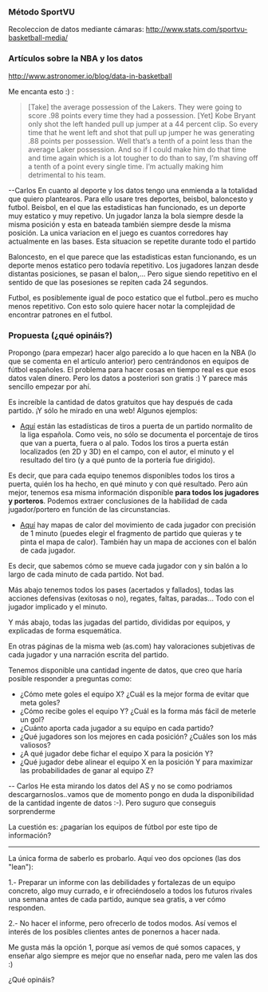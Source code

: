 ### Método SportVU
Recoleccion de datos mediante cámaras: http://www.stats.com/sportvu-basketball-media/

### Artículos sobre la NBA y los datos
http://www.astronomer.io/blog/data-in-basketball

Me encanta esto :) :
>[Take] the average possession of the Lakers. They were going to score .98 points every time they had a possession. [Yet] Kobe Bryant only shot the left handed pull up jumper at a 44 percent clip. So every time that he went left and shot that pull up jumper he was generating .88 points per possession. Well that’s a tenth of a point less than the average Laker possession. And so if I could make him do that time and time again which is a lot tougher to do than to say, I’m shaving off a tenth of a point every single time. I’m actually making him detrimental to his team.

--Carlos
En cuanto al deporte y los datos tengo una enmienda a la totalidad que quiero plantearos. Para ello usare tres deportes, beisbol, baloncesto y futbol.
Beisbol, en el que las estadisticas han funcionado, es un deporte muy estatico y muy repetivo. Un jugador lanza la bola siempre desde la misma posición y esta en bateada también siempre desde la misma posición. La unica variacion en el juego es cuantos corredores hay actualmente en las bases. Esta situacion se repetite durante todo el partido

Baloncesto, en el que parece que las estadisticas estan funcionando, es un deporte menos estatico pero todavía repetitivo. Los jugadores lanzan desde distantas posiciones, se pasan el balon,... Pero sigue siendo repetitivo en el sentido de que las posesiones se repiten cada 24 segundos.

Futbol, es posiblemente igual de poco estatico que el futbol..pero es mucho menos repetitivo. Con esto solo quiere hacer notar la complejidad de encontrar patrones en el futbol.



### Propuesta (¿qué opináis?)

Propongo (para empezar) hacer algo parecido a lo que hacen en la NBA (lo que se comenta en el artículo anterior) pero centrándonos en equipos de fútbol españoles. El problema para hacer cosas en tiempo real es que esos datos valen dinero. Pero los datos a posteriori son gratis :) Y parece más sencillo empezar por ahí.

Es increíble la cantidad de datos gratuitos que hay después de cada partido. ¡Y sólo he mirado en una web! Algunos ejemplos:

- [Aquí](http://resultados.as.com/resultados/futbol/primera/2016_2017/directo/regular_a_10_179604/estadisticas/?omnaut=1) están las estadísticas de tiros a puerta de un partido normalito de la liga española. Como veis, no sólo se documenta el porcentaje de tiros que van a puerta, fuera o al palo. Todos los tiros a puerta están localizados (en 2D y 3D) en el campo, con el autor, el minuto y el resultado del tiro (y a qué punto de la portería fue dirigido).

Es decir, que para cada equipo tenemos disponibles todos los tiros a puerta, quién los ha hecho, en qué minuto y con qué resultado. Pero aún mejor, tenemos esa misma información disponible **para todos los jugadores y porteros**. Podemos extraer conclusiones de la habilidad de cada jugador/portero en función de las circunstancias.


- [Aquí](http://resultados.as.com/resultados/futbol/primera/2016_2017/directo/regular_a_10_179604/afondo/) hay mapas de calor del movimiento de cada jugador con precisión de 1 minuto (puedes elegir el fragmento de partido que quieras y te pinta el mapa de calor). También hay un mapa de acciones con el balón de cada jugador.

Es decir, que sabemos cómo se mueve cada jugador con y sin balón a lo largo de cada minuto de cada partido. Not bad.

Más abajo tenemos todos los pases (acertados y fallados), todas las acciones defensivas (exitosas o no), regates, faltas, paradas... Todo con el jugador implicado y el minuto.

Y más abajo, todas las jugadas del partido, divididas por equipos, y explicadas de forma esquemática.

En otras páginas de la misma web (as.com) hay valoraciones subjetivas de cada jugador y una narración escrita del partido.

Tenemos disponible una cantidad ingente de datos, que creo que haría posible responder a preguntas como:

- ¿Cómo mete goles el equipo X? ¿Cuál es la mejor forma de evitar que meta goles?
- ¿Cómo recibe goles el equipo Y? ¿Cuál es la forma más fácil de meterle un gol?
- ¿Cuánto aporta cada jugador a su equipo en cada partido?
- ¿Qué jugadores son los mejores en cada posición? ¿Cuáles son los más valiosos?
- ¿A qué jugador debe fichar el equipo X para la posición Y?
- ¿Qué jugador debe alinear el equipo X en la posición Y para maximizar las probabilidades de ganar al equipo Z?


-- Carlos
He esta mirando los datos del AS y no se como podriamos descargarnoslos..vamos que de momento pongo en duda la disponibilidad de la cantidad ingente de datos :-). Pero suguro que conseguis sorprenderme


La cuestión es: ¿pagarían los equipos de fútbol por este tipo de información?

***

La única forma de saberlo es probarlo. Aquí veo dos opciones (las dos "lean"):

1.- Preparar un informe con las debilidades y fortalezas de un equipo concreto, algo muy currado, e ir ofreciéndoselo a todos los futuros rivales una semana antes de cada partido, aunque sea gratis, a ver cómo responden.

2.- No hacer el informe, pero ofrecerlo de todos modos. Así vemos el interés de los posibles clientes antes de ponernos a hacer nada.

Me gusta más la opción 1, porque así vemos de qué somos capaces, y enseñar algo siempre es mejor que no enseñar nada, pero me valen las dos :)

¿Qué opináis?
